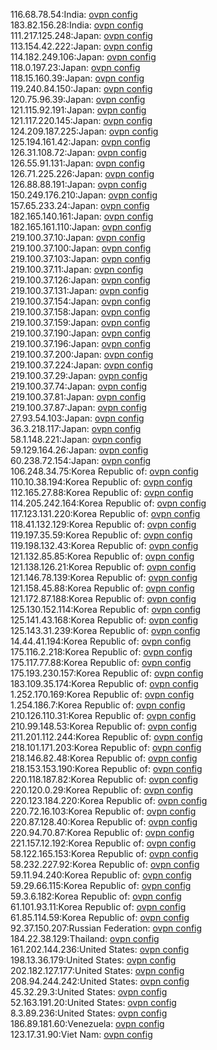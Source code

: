 116.68.78.54:India: [ovpn config](vpn/116_68_78_54.ovpn)  
183.82.156.28:India: [ovpn config](vpn/183_82_156_28.ovpn)  
111.217.125.248:Japan: [ovpn config](vpn/111_217_125_248.ovpn)  
113.154.42.222:Japan: [ovpn config](vpn/113_154_42_222.ovpn)  
114.182.249.106:Japan: [ovpn config](vpn/114_182_249_106.ovpn)  
118.0.197.23:Japan: [ovpn config](vpn/118_0_197_23.ovpn)  
118.15.160.39:Japan: [ovpn config](vpn/118_15_160_39.ovpn)  
119.240.84.150:Japan: [ovpn config](vpn/119_240_84_150.ovpn)  
120.75.96.39:Japan: [ovpn config](vpn/120_75_96_39.ovpn)  
121.115.92.191:Japan: [ovpn config](vpn/121_115_92_191.ovpn)  
121.117.220.145:Japan: [ovpn config](vpn/121_117_220_145.ovpn)  
124.209.187.225:Japan: [ovpn config](vpn/124_209_187_225.ovpn)  
125.194.161.42:Japan: [ovpn config](vpn/125_194_161_42.ovpn)  
126.31.108.72:Japan: [ovpn config](vpn/126_31_108_72.ovpn)  
126.55.91.131:Japan: [ovpn config](vpn/126_55_91_131.ovpn)  
126.71.225.226:Japan: [ovpn config](vpn/126_71_225_226.ovpn)  
126.88.88.191:Japan: [ovpn config](vpn/126_88_88_191.ovpn)  
150.249.176.210:Japan: [ovpn config](vpn/150_249_176_210.ovpn)  
157.65.233.24:Japan: [ovpn config](vpn/157_65_233_24.ovpn)  
182.165.140.161:Japan: [ovpn config](vpn/182_165_140_161.ovpn)  
182.165.161.110:Japan: [ovpn config](vpn/182_165_161_110.ovpn)  
219.100.37.10:Japan: [ovpn config](vpn/219_100_37_10.ovpn)  
219.100.37.100:Japan: [ovpn config](vpn/219_100_37_100.ovpn)  
219.100.37.103:Japan: [ovpn config](vpn/219_100_37_103.ovpn)  
219.100.37.11:Japan: [ovpn config](vpn/219_100_37_11.ovpn)  
219.100.37.126:Japan: [ovpn config](vpn/219_100_37_126.ovpn)  
219.100.37.131:Japan: [ovpn config](vpn/219_100_37_131.ovpn)  
219.100.37.154:Japan: [ovpn config](vpn/219_100_37_154.ovpn)  
219.100.37.158:Japan: [ovpn config](vpn/219_100_37_158.ovpn)  
219.100.37.159:Japan: [ovpn config](vpn/219_100_37_159.ovpn)  
219.100.37.190:Japan: [ovpn config](vpn/219_100_37_190.ovpn)  
219.100.37.196:Japan: [ovpn config](vpn/219_100_37_196.ovpn)  
219.100.37.200:Japan: [ovpn config](vpn/219_100_37_200.ovpn)  
219.100.37.224:Japan: [ovpn config](vpn/219_100_37_224.ovpn)  
219.100.37.29:Japan: [ovpn config](vpn/219_100_37_29.ovpn)  
219.100.37.74:Japan: [ovpn config](vpn/219_100_37_74.ovpn)  
219.100.37.81:Japan: [ovpn config](vpn/219_100_37_81.ovpn)  
219.100.37.87:Japan: [ovpn config](vpn/219_100_37_87.ovpn)  
27.93.54.103:Japan: [ovpn config](vpn/27_93_54_103.ovpn)  
36.3.218.117:Japan: [ovpn config](vpn/36_3_218_117.ovpn)  
58.1.148.221:Japan: [ovpn config](vpn/58_1_148_221.ovpn)  
59.129.164.26:Japan: [ovpn config](vpn/59_129_164_26.ovpn)  
60.238.72.154:Japan: [ovpn config](vpn/60_238_72_154.ovpn)  
106.248.34.75:Korea Republic of: [ovpn config](vpn/106_248_34_75.ovpn)  
110.10.38.194:Korea Republic of: [ovpn config](vpn/110_10_38_194.ovpn)  
112.165.27.88:Korea Republic of: [ovpn config](vpn/112_165_27_88.ovpn)  
114.205.242.164:Korea Republic of: [ovpn config](vpn/114_205_242_164.ovpn)  
117.123.131.220:Korea Republic of: [ovpn config](vpn/117_123_131_220.ovpn)  
118.41.132.129:Korea Republic of: [ovpn config](vpn/118_41_132_129.ovpn)  
119.197.35.59:Korea Republic of: [ovpn config](vpn/119_197_35_59.ovpn)  
119.198.132.43:Korea Republic of: [ovpn config](vpn/119_198_132_43.ovpn)  
121.132.85.85:Korea Republic of: [ovpn config](vpn/121_132_85_85.ovpn)  
121.138.126.21:Korea Republic of: [ovpn config](vpn/121_138_126_21.ovpn)  
121.146.78.139:Korea Republic of: [ovpn config](vpn/121_146_78_139.ovpn)  
121.158.45.88:Korea Republic of: [ovpn config](vpn/121_158_45_88.ovpn)  
121.172.87.188:Korea Republic of: [ovpn config](vpn/121_172_87_188.ovpn)  
125.130.152.114:Korea Republic of: [ovpn config](vpn/125_130_152_114.ovpn)  
125.141.43.168:Korea Republic of: [ovpn config](vpn/125_141_43_168.ovpn)  
125.143.31.239:Korea Republic of: [ovpn config](vpn/125_143_31_239.ovpn)  
14.44.41.194:Korea Republic of: [ovpn config](vpn/14_44_41_194.ovpn)  
175.116.2.218:Korea Republic of: [ovpn config](vpn/175_116_2_218.ovpn)  
175.117.77.88:Korea Republic of: [ovpn config](vpn/175_117_77_88.ovpn)  
175.193.230.157:Korea Republic of: [ovpn config](vpn/175_193_230_157.ovpn)  
183.109.35.174:Korea Republic of: [ovpn config](vpn/183_109_35_174.ovpn)  
1.252.170.169:Korea Republic of: [ovpn config](vpn/1_252_170_169.ovpn)  
1.254.186.7:Korea Republic of: [ovpn config](vpn/1_254_186_7.ovpn)  
210.126.110.31:Korea Republic of: [ovpn config](vpn/210_126_110_31.ovpn)  
210.99.148.53:Korea Republic of: [ovpn config](vpn/210_99_148_53.ovpn)  
211.201.112.244:Korea Republic of: [ovpn config](vpn/211_201_112_244.ovpn)  
218.101.171.203:Korea Republic of: [ovpn config](vpn/218_101_171_203.ovpn)  
218.146.82.48:Korea Republic of: [ovpn config](vpn/218_146_82_48.ovpn)  
218.153.153.190:Korea Republic of: [ovpn config](vpn/218_153_153_190.ovpn)  
220.118.187.82:Korea Republic of: [ovpn config](vpn/220_118_187_82.ovpn)  
220.120.0.29:Korea Republic of: [ovpn config](vpn/220_120_0_29.ovpn)  
220.123.184.220:Korea Republic of: [ovpn config](vpn/220_123_184_220.ovpn)  
220.72.16.103:Korea Republic of: [ovpn config](vpn/220_72_16_103.ovpn)  
220.87.128.40:Korea Republic of: [ovpn config](vpn/220_87_128_40.ovpn)  
220.94.70.87:Korea Republic of: [ovpn config](vpn/220_94_70_87.ovpn)  
221.157.12.192:Korea Republic of: [ovpn config](vpn/221_157_12_192.ovpn)  
58.122.165.153:Korea Republic of: [ovpn config](vpn/58_122_165_153.ovpn)  
58.232.227.92:Korea Republic of: [ovpn config](vpn/58_232_227_92.ovpn)  
59.11.94.240:Korea Republic of: [ovpn config](vpn/59_11_94_240.ovpn)  
59.29.66.115:Korea Republic of: [ovpn config](vpn/59_29_66_115.ovpn)  
59.3.6.182:Korea Republic of: [ovpn config](vpn/59_3_6_182.ovpn)  
61.101.93.11:Korea Republic of: [ovpn config](vpn/61_101_93_11.ovpn)  
61.85.114.59:Korea Republic of: [ovpn config](vpn/61_85_114_59.ovpn)  
92.37.150.207:Russian Federation: [ovpn config](vpn/92_37_150_207.ovpn)  
184.22.38.129:Thailand: [ovpn config](vpn/184_22_38_129.ovpn)  
161.202.144.236:United States: [ovpn config](vpn/161_202_144_236.ovpn)  
198.13.36.179:United States: [ovpn config](vpn/198_13_36_179.ovpn)  
202.182.127.177:United States: [ovpn config](vpn/202_182_127_177.ovpn)  
208.94.244.242:United States: [ovpn config](vpn/208_94_244_242.ovpn)  
45.32.29.3:United States: [ovpn config](vpn/45_32_29_3.ovpn)  
52.163.191.20:United States: [ovpn config](vpn/52_163_191_20.ovpn)  
8.3.89.236:United States: [ovpn config](vpn/8_3_89_236.ovpn)  
186.89.181.60:Venezuela: [ovpn config](vpn/186_89_181_60.ovpn)  
123.17.31.90:Viet Nam: [ovpn config](vpn/123_17_31_90.ovpn)  
